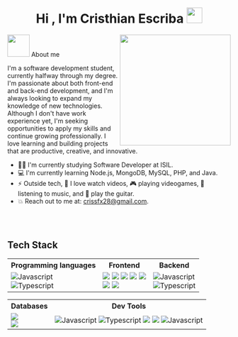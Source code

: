 <h1 align="center">Hi , I'm Cristhian Escriba <img src="https://media.giphy.com/media/hvRJCLFzcasrR4ia7z/giphy.gif" width="35"></h1>

<picture><img src = "https://github.com/7oSkaaa/7oSkaaa/blob/main/Images/about_me.gif?raw=true" width = 50px></picture> About me
<picture> <img align="right" src="https://github.com/7oSkaaa/7oSkaaa/blob/main/Images/Right_Side.gif?raw=true" width = 250px></picture>


I'm a software development student, currently halfway through my degree. I'm passionate about both front-end and back-end development, and I'm always looking to expand my knowledge of new technologies. Although I don't have work experience yet, I'm seeking opportunities to apply my skills and continue growing professionally. I love learning and building projects that are productive, creative, and innovative.

- :student: I'm currently studying Software Developer at ISIL.
- :computer: I'm currently learning Node.js, MongoDB, MySQL, PHP, and Java.
- ⚡ Outside tech, 👀 I love watch videos, 🎮 playing videogames, 🎵 listening to music, and 🎸 play the guitar.
- :boom: Reach out to me at: crissfx28@gmail.com.

<br><br>

## Tech Stack

<table>
  <tr>
    <th>Programming languages</th>
    <th>Frontend</th>
    <th>Backend</th>
  </tr>
  <tr>
    <td>
        <img alt="Javascript" src="https://img.shields.io/badge/javascript-%23323330.svg?style=for-the-badge&logo=javascript&logoColor=%23F7DF1E"/><br>
        <img alt="Typescript" src="https://img.shields.io/badge/typescript-%23007ACC.svg?style=for-the-badge&logo=typescript&logoColor=white"/>
    </td>
    <td>
      <img src="https://img.shields.io/badge/react-%2320232a.svg?style=for-the-badge&logo=react&logoColor=%2361DAFB">
      <img src="https://img.shields.io/badge/Next-black?style=for-the-badge&logo=next.js&logoColor=white">
      <img src="https://img.shields.io/badge/html5-%23E34F26.svg?style=for-the-badge&logo=html5&logoColor=white">
      <img src="https://img.shields.io/badge/css3-%231572B6.svg?style=for-the-badge&logo=css3&logoColor=white">
      <img src="https://img.shields.io/badge/SASS-hotpink.svg?style=for-the-badge&logo=SASS&logoColor=white"><br>
      <img src="https://img.shields.io/badge/tailwindcss-%2338B2AC.svg?style=for-the-badge&logo=tailwind-css&logoColor=white">
      <img src="https://img.shields.io/badge/Bootstrap-563D7C?style=for-the-badge&logo=bootstrap&logoColor=white">
      </td>
     <td>
           <img alt="Javascript" src="https://img.shields.io/badge/node.js-6DA55F?style=for-the-badge&logo=node.js&logoColor=white"/><br>
            <img alt="Typescript" src="https://img.shields.io/badge/express.js-%23404d59.svg?style=for-the-badge&logo=express&logoColor=%2361DAFB"/>
        </td>
  </tr>
</table>

<table>
  <tr>
    <th>Databases</th>
    <th>Dev Tools</th>
  </tr>
  <tr>
    <td>
      <img src="https://img.shields.io/badge/mysql-4479A1.svg?style=for-the-badge&logo=mysql&logoColor=white"><br>
      <img src="https://img.shields.io/badge/MongoDB-%234ea94b.svg?style=for-the-badge&logo=mongodb&logoColor=white">
      </td>
      <td>
        <img alt="Javascript" src="https://img.shields.io/badge/Git-F05032?style=for-the-badge&logo=git&logoColor=white"/>
        <img alt="Typescript" src="https://img.shields.io/badge/Xampp-F37623?style=for-the-badge&logo=xampp&logoColor=white"/>
        <img src="https://img.shields.io/badge/Android_Studio-3DDC84?style=for-the-badge&logo=android-studio&logoColor=white">
        <img src="https://img.shields.io/badge/Visual_Studio_Code-0078D4?style=for-the-badge&logo=visual%20studio%20code&logoColor=white">
        <img alt="Javascript" src="https://img.shields.io/badge/-Stackoverflow-FE7A16?style=for-the-badge&logo=stack-overflow&logoColor=white"/>
    </td>
  </tr>
</table>


